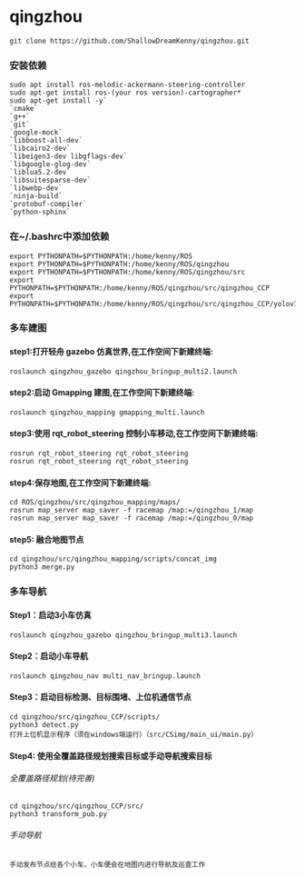 # qingzhou
    git clone https://github.com/ShallowDreamKenny/qingzhou.git
### 安装依赖

```
sudo apt install ros-melodic-ackermann-steering-controller      
sudo apt-get install ros-(your ros version)-cartographer*     
sudo apt-get install -y` 
`cmake` 
`g++` 
`git` 
`google-mock` 
`libboost-all-dev` 
`libcairo2-dev` 
`libeigen3-dev libgflags-dev` 
`libgoogle-glog-dev` 
`liblua5.2-dev` 
`libsuitesparse-dev` 
`libwebp-dev` 
`ninja-build` 
`protobuf-compiler` 
`python-sphinx`
```

### 在~/.bashrc中添加依赖

```
export PYTHONPATH=$PYTHONPATH:/home/kenny/ROS
export PYTHONPATH=$PYTHONPATH:/home/kenny/ROS/qingzhou
export PYTHONPATH=$PYTHONPATH:/home/kenny/ROS/qingzhou/src
export PYTHONPATH=$PYTHONPATH:/home/kenny/ROS/qingzhou/src/qingzhou_CCP
export PYTHONPATH=$PYTHONPATH:/home/kenny/ROS/qingzhou/src/qingzhou_CCP/yolov7
```



### 多车建图
#### step1:打开轻舟 gazebo 仿真世界,在工作空间下新建终端:
    roslaunch qingzhou_gazebo qingzhou_bringup_multi2.launch

#### step2:启动 Gmapping 建图,在工作空间下新建终端:  
    roslaunch qingzhou_mapping gmapping_multi.launch

#### step3:使用 rqt_robot_steering 控制小车移动,在工作空间下新建终端:  
    rosrun rqt_robot_steering rqt_robot_steering  
    rosrun rqt_robot_steering rqt_robot_steering

#### step4:保存地图,在工作空间下新建终端:  
    cd ROS/qingzhou/src/qingzhou_mapping/maps/  
    rosrun map_server map_saver -f racemap /map:=/qingzhou_1/map  
    rosrun map_server map_saver -f racemap /map:=/qingzhou_0/map  
#### step5: 融合地图节点
    cd qingzhou/src/qingzhou_mapping/scripts/concat_img  
    python3 merge.py

### 多车导航
####  Step1：启动3小车仿真  
    roslaunch qingzhou_gazebo qingzhou_bringup_multi3.launch
#### Step2：启动小车导航  
    roslaunch qingzhou_nav multi_nav_bringup.launch  
#### Step3：启动目标检测、目标围堵、上位机通信节点  
    cd qingzhou/src/qingzhou_CCP/scripts/  
    python3 detect.py
    打开上位机显示程序（须在windows端运行）（src/CSimg/main_ui/main.py）
#### Step4: 使用全覆盖路径规划搜索目标或手动导航搜索目标
 ###### 全覆盖路径规划(待完善)
    cd qingzhou/src/qingzhou_CCP/src/  
    python3 transform_pub.py
 ###### 手动导航
    手动发布节点给各个小车，小车便会在地图内进行导航及巡查工作
